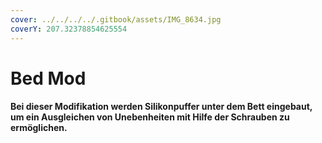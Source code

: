 ```yaml
---
cover: ../../../../.gitbook/assets/IMG_8634.jpg
coverY: 207.32378854625554
---
```


# Bed Mod

#### **Bei dieser Modifikation werden Silikonpuffer unter dem Bett eingebaut, um ein Ausgleichen von Unebenheiten mit Hilfe der Schrauben zu ermöglichen.**

###
